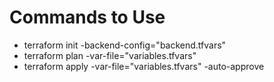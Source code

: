 # Commands to Use
- terraform init -backend-config="backend.tfvars"
- terraform plan -var-file="variables.tfvars"
- terraform apply -var-file="variables.tfvars" -auto-approve
